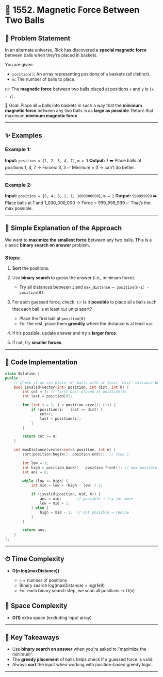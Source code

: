 
# 🧲 1552. Magnetic Force Between Two Balls

## 📝 Problem Statement

In an alternate universe, Rick has discovered a **special magnetic force** between balls when they’re placed in baskets.

You are given:

* `position[]`: An array representing positions of `n` baskets (all distinct).
* `m`: The number of balls to place.

👉 The **magnetic force** between two balls placed at positions `x` and `y` is `|x - y|`.

🎯 Goal:
Place all `m` balls into baskets in such a way that the **minimum magnetic force** between any two balls is as **large as possible**.
Return that maximum **minimum magnetic force**.

---

## ✨ Examples

### Example 1:

**Input:** `position = [1, 2, 3, 4, 7]`, `m = 3`
**Output:** `3`
➡️ Place balls at positions 1, 4, 7
→ Forces: 3, 3
✅ Minimum = 3 → can't do better.

---

### Example 2:

**Input:** `position = [5, 4, 3, 2, 1, 1000000000]`, `m = 2`
**Output:** `999999999`
➡️ Place balls at 1 and 1\_000\_000\_000
→ Force = 999\_999\_999
✅ That’s the max possible.

---

## 🚀 Simple Explanation of the Approach

We want to **maximize the smallest force** between any two balls.
This is a classic **binary search on answer** problem.

### Steps:

1. **Sort** the positions.
2. Use **binary search** to guess the answer (i.e., minimum force).

   * Try all distances between `1` and `max_distance = position[n-1] - position[0]`.
3. For each guessed force, check:
   👉 Is it **possible** to place all `m` balls such that each ball is at least `mid` units apart?

   * Place the first ball at `position[0]`
   * For the rest, place them **greedily** where the distance is at least `mid`
4. If it’s possible, update answer and try a **larger force**.
5. If not, try **smaller forces**.

---

## 🔢 Code Implementation

```cpp
class Solution {
public:
    // Check if we can place 'm' balls with at least 'dist' distance between them
    bool isvalid(vector<int> position, int dist, int m) {
        int cnt = 1; // first ball placed at position[0]
        int last = position[0];

        for (int i = 1; i < position.size(); i++) {
            if (position[i] - last >= dist) {
                cnt++;
                last = position[i];
            }
        }

        return cnt >= m;
    }

    int maxDistance(vector<int>& position, int m) {
        sort(position.begin(), position.end()); // step 1

        int low = 1;
        int high = position.back() - position.front(); // max possible force
        int ans = 0;

        while (low <= high) {
            int mid = low + (high - low) / 2;

            if (isvalid(position, mid, m)) {
                ans = mid;       // possible → try for more
                low = mid + 1;
            } else {
                high = mid - 1;  // not possible → reduce
            }
        }

        return ans;
    }
};
```

---

## ⏱ Time Complexity

* **O(n log(maxDistance))**

  * `n` = number of positions
  * Binary search log(maxDistance) = log(1e9)
  * For each binary search step, we scan all positions → O(n)

## 💾 Space Complexity

* **O(1)** extra space (excluding input array)

---

## 🌟 Key Takeaways

* Use **binary search on answer** when you're asked to "maximize the minimum".
* The **greedy placement** of balls helps check if a guessed force is valid.
* Always **sort** the input when working with position-based greedy logic.

---
